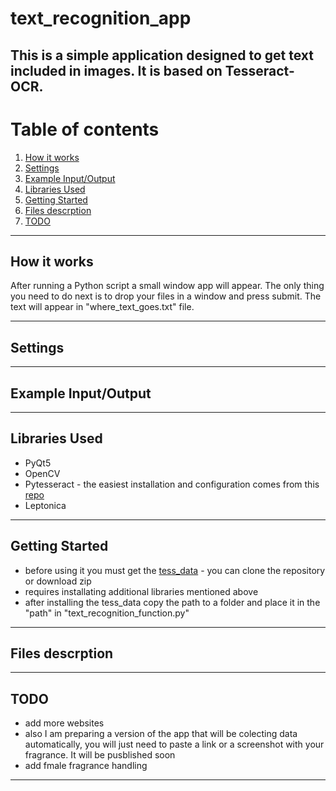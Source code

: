 # text_recognition_app

This is a simple application designed to get text included in images. It is based on Tesseract-OCR.
---
# Table of contents
1. [How it works](#how-it-works)
2. [Settings](#example-inputoutput)
3. [Example Input/Output](#settingst)
4. [Libraries Used](#libraries-used)
5. [Getting Started](#getting-started)
6. [Files descrption](#files-description)
7. [TODO](#todo)

---
## How it works
After running a Python script a small window app will appear. The only thing you need to do next is to drop your files in a window and press submit. The text will appear in "where_text_goes.txt" file.

---
## Settings

---
## Example Input/Output


---
## Libraries Used
- PyQt5
- OpenCV
- Pytesseract - the easiest installation and configuration comes from this [repo](https://github.com/simonflueckiger/tesserocr-windows_build)
- Leptonica

---
## Getting Started
* before using it you must get the [tess_data](https://github.com/tesseract-ocr/tessdata) - you can clone the repository or download zip
* requires installating additional libraries mentioned above
* after installing the tess_data copy the path to a folder and place it in the "path" in "text_recognition_function.py"

---
## Files descrption

---
## TODO
* add more websites
* also I am preparing a version of the app that will be colecting data automatically, you will just need to paste a link or a screenshot with your fragrance. It will be pusblished soon
* add fmale fragrance handling

---
